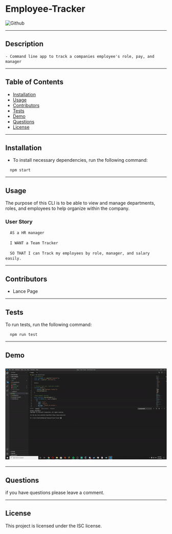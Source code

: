 
  # Employee-Tracker

  ![Github](https://img.shields.io/github/last-commit/6ftdotexe/Employee-Tracker)
  
  ---

  ## Description
    - Command line app to track a companies employee's role, pay, and manager

---
  ## Table of Contents
   - [Installation](#installation)
   - [Usage](#usage)
   - [Contributors](#contributors)
   - [Tests](#tests)
   - [Demo](#demo)
   - [Questions](#questions)
   - [License](#license)

 ---

  ## Installation
 
  - To install necessary dependencies, run the following command:

```
  npm start
```

---

  ## Usage
 The purpose of this CLI is to be able to view and manage departments, roles, and employees to help organize within the company.

  ### User Story

```
  AS a HR manager

  I WANT a Team Tracker

  SO THAT I can Track my employees by role, manager, and salary easily.
```

---

  ## Contributors

  - Lance Page

 ---
 
  ## Tests

  To run tests, run the following command:

```
  npm run test
  ```
  ---
  
  ## Demo
  
  ## ![Team Tracker demo](./assets/demo.gif)
  
  ---
  
  ## Questions
  
  if you have questions please leave a comment.
  
  ---
  
   ## License

  This project is licensed under the ISC license.

